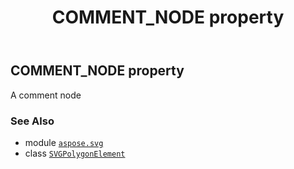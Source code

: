 ﻿---
title: COMMENT_NODE property
second_title: Aspose.SVG for Python via .NET API References
description: 
type: docs
weight: 500
url: /python-net/aspose.svg/svgpolygonelement/comment_node/
is_root: false
---

## COMMENT_NODE property


A comment node

### See Also
* module [`aspose.svg`](../../)
* class [`SVGPolygonElement`](/svg/python-net/aspose.svg/svgpolygonelement)

